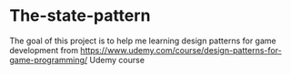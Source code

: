 # The-state-pattern
The goal of this project is to help me learning design patterns for game development from https://www.udemy.com/course/design-patterns-for-game-programming/ Udemy course
